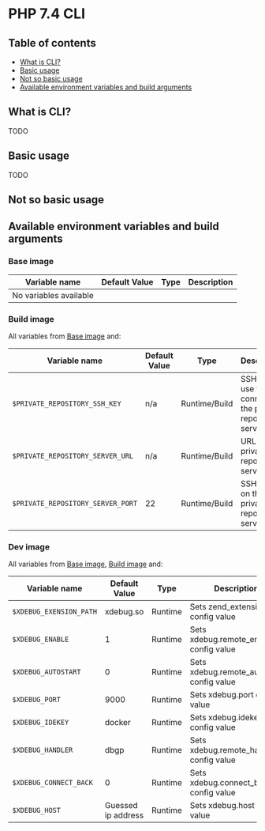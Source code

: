 # PHP 7.4 CLI

## Table of contents

- [What is CLI?](#what-is-cli)
- [Basic usage](#basic-usage)
- [Not so basic usage](#not-so-basic-usage)
- [Available environment variables and build arguments](#available-environment-variables-and-build-arguments)

## What is CLI?

TODO

## Basic usage

TODO

## Not so basic usage

## Available environment variables and build arguments

### Base image

| Variable name            | Default Value        | Type      | Description    |
| ---------------------    | ----------------     | --------- | -------------- |
| No variables available                                                       |

### Build image

All variables from [Base image](#base-image) and:

| Variable name                         | Default Value        | Type            | Description    |
| ------------------------------------- | ----------------     | --------------- | -------------- |
| `$PRIVATE_REPOSITORY_SSH_KEY`         | n/a                  | Runtime/Build   | SSH key to use to connect to the private repository server |
| `$PRIVATE_REPOSITORY_SERVER_URL`      | n/a                  | Runtime/Build   | URL of the private repository server |
| `$PRIVATE_REPOSITORY_SERVER_PORT`     | 22                   | Runtime/Build   | SSH port on the private repository server |

### Dev image

All variables from [Base image](#base-image), [Build image](#build-image) and:

| Variable name               | Default Value        | Type            | Description    |
| --------------------------  | ----------------     | --------------- | -------------- |
| `$XDEBUG_EXENSION_PATH`     | xdebug.so            | Runtime         | Sets zend_extension config value |
| `$XDEBUG_ENABLE`            | 1                    | Runtime         | Sets xdebug.remote_enable config value |
| `$XDEBUG_AUTOSTART`         | 0                    | Runtime         | Sets xdebug.remote_autostart config value |
| `$XDEBUG_PORT`              | 9000                 | Runtime         | Sets xdebug.port config value |
| `$XDEBUG_IDEKEY`            | docker               | Runtime         | Sets xdebug.idekey config value         |
| `$XDEBUG_HANDLER`           | dbgp                 | Runtime         | Sets xdebug.remote_handler config value |
| `$XDEBUG_CONNECT_BACK`      | 0                    | Runtime         | Sets xdebug.connect_back config value |
| `$XDEBUG_HOST`              | Guessed ip address   | Runtime         | Sets xdebug.host config value |
